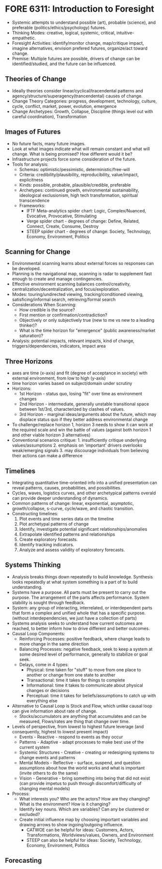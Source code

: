 # FORE 6311: Introduction to Foresight

* Systemic attempts to understand possible (art), probable (science), and preferable (politics/ethics/psychology) futures.
* Thinking Modes: creative, logical, systemic, critical, intuitive-empathetic.
* Foresight Activities: identify/monitor change, map/critique impact, imagine alternatives, envision prefered futures, organize/act toward change.
* Premise: Multiple futures are possible, drivers of change can be identified/studied, and the future can be influenced.

## Theories of Change

* Ideally theories consider linear/cyclical/tracendental patterns and agency/structure/superagency(trancendental) causes of change.
* Change Theory Categories: progress, development, technology, culture, cycle, conflict, market, power, evolution, emergence
* Change Archetypes: Growth, Collapse, Discipline (things level out with careful coordination), Transformation

## Images of Futures

* No future facts, many future images.
* Look at what images indicate what will remain constant and what will change. What is being promised? How different would it be?
* Infrastructure projects force some consideration of the future.
* Tools for analysis:
  * Schemas: optimistic/pessimistic, deterministic/free-will
  * Criteria: credibility/plausibility, reproducibility, value/impact, explicitness
  * Kinds: possible, probable, plausible/credible, preferable
  * Archetypes: continued growth, environmental sustainability, ideological exclusionism, high tech transformation, spiritual transcendence
  * Frameworks:
    * IFTF Meta-analytics spider chart: Logic, Complex/Nuanced, Evocative, Provocative, Stimulating
    * Verge spider chart - degrees of change: Define, Related, Connect, Create, Consume, Destroy
    * STEEP spider chart - degrees of change: Society, Technology, Economy, Environment, Politics

## Scanning for Change

* Environmental scanning learns about external forces so responses can be developed.
* Planning is the navigational map, scanning is radar to supplement fast enough to create and manage contingencies.
* Effective environment scanning balances control/creativity, centralization/decentralization, and focus/exploration.
* Modes: touring/undirected viewing, tracking/conditioned viewing, satisficing/informal search, retrieving/formal search
* Considerations When Scanning:
  * How credible is the source?
  * First mention or confirmation/contradiction?
  * Objectively or only subjectively true (new to me vs new to a leading thinker)?
  * What is the time horizon for "emergence" (public awareness/market saturation)?
* Analysis: potential impacts, relevant impacts, kind of change, triggers/dependencies, indicators, impact area

## Three Horizons

* axes are time (x-axis) and fit (degree of acceptance in society) with external environment, from low to high (y-axis)
* time horizon varies based on subject/domain under scrutiny
* Horizons:
  * 1st Horizon - status quo, losing "fit" over time as environment changes
  * 2nd Horizon - intermediate, generally unstable transitional space between 1st/3rd, characterized by clashes of values.
  * 3rd Horizon - marginal ideas/arguments about the future, which may displace status quo if they better address environmental change
* To challenge/replace horizon 1, horizon 3 needs to show it can work at the required scale and win the battle of values (against both horizon 1 and other viable horizon 3 alternatives)
* Conventional scenarios critique: 1. insufficiently critique underlying values/assumptions 2. emphasis on 'important' drivers overlooks weak/emerging signals 3. may discourage individuals from believing their actions can make a difference

## Timelines

* Integrating quantitative time-oriented info into a unified presentation can reveal patterns, causes, probabilities, and possibilities.
* Cycles, waves, logistics curves, and other archetypical patterns overald can provide deeper understanding of dynamics.
* Common patterns of change: linear, exponential, asymptotic, growth/collapse, s-curve, cycle/wave, and chaotic transition.
* Constructing timelines:
  1. Plot events and time series data on the timeline
  2. Plot archetypal patterns of change
  3. Identify, investigate potential significant relationships/anomalies
  4. Extrapolate identified patterns and relationships
  5. Create exploratory forecasts.
  6. Identify tracking indicators.
  7. Analyze and assess validity of exploratory forecasts.

## Systems Thinking

* Analysis breaks things down repeatedly to build knowledge. Synthesis looks repeatedly at what system something is a part of to build understanding.
* Systems have a purpose. All parts must be present to carry out the purpose. The arrangement of the parts affects performance. System stability is sought through feedback.
* System: any group of interacting, interrelated, or interdependent parts that form a complex and unified whole that has a specific purpose. (without interdependencies, we just have a collection of parts)
* Systems analysis seeks to understand how current outcomes are reached, to better inform how to drive different and better outcomes.
* Causal Loop Components:
  * Reinforcing Processes: positive feedback, where change leads to more change in the same direction
  * Balancing Processes: negative feedback, seek to keep a system at some desired level of performance, generally to stabilize or goal seek.
  * Delays, come in 4 types:
    * Physical: time taken for "stuff" to move from one place to another or change from one state to another
    * Transactional: time it takes for things to complete
    * Informational: time it takes to communicate about physical changes or decisions
    * Perceptual: time it takes for beliefs/assumptions to catch up with everything else
* Alternative to Causal Loop is Stock and Flow, which unlike causal loop can give information about rate of change.
  * Stocks/accumulators are anything that accumulates and can be measured, Flows/rates are thing that change over time.
* Levels of perspective, from lowest to highest future leverage (and consequently, highest to lowest present impact)
  * Events - Reactive - respond to events as they occur
  * Patterns - Adaptive - adapt processes to make best use of the current system
  * Systemic Structures - Creative - creating or redesigning systems to change events and patterns
  * Mental Models - Reflective - surface, suspend, and question assumptions about how the world works and what is important (invite others to do the same)
  * Vision - Generative - bring something into being that did not exist (can provide impetus to push through discomfort/difficulty of changing mental models)
* Process:
  * What interests you? Who are the actors? How are they changing? What is the environment? How is it changing?
  * Identify key nouns. Which are variables? Can any be clustered or excluded?
  * Create initial influence map by choosing important variables and drawing arrows to show ingoing/outgoing influence.
    * CATWOE can be helpful for ideas: Customers, Actors, Transformations, Worldviews/values, Owners, and Environment
    * STEEP can also be helpful for ideas: Society, Technology, Economy, Environment, Politics

## Forecasting
